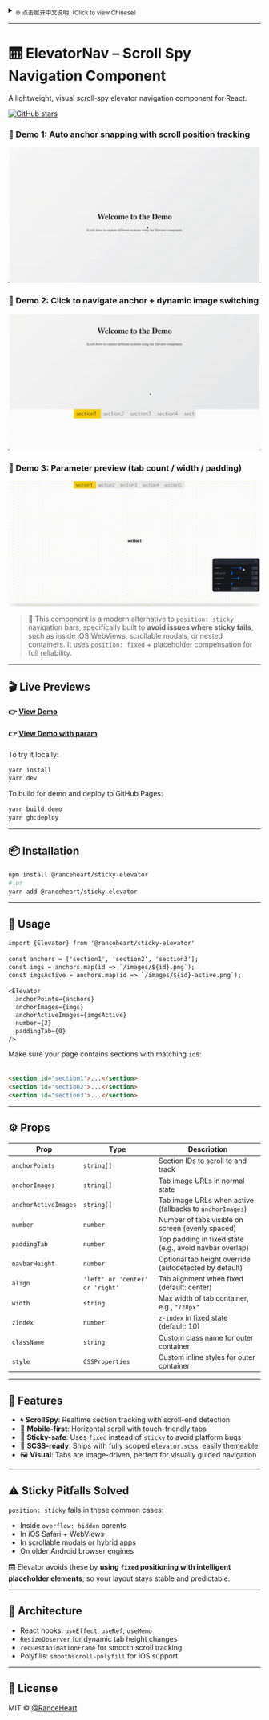 <details>
<summary><sub>🌐 点击展开中文说明（Click to view Chinese）</sub></summary>

---

# 🛗 ElevatorNav – 滚动锚点导航组件

一个轻量级的 React 视觉锚点导航（scroll-spy）组件。position: sticky 在某些情况不好使（父元素要求太多），在复杂项目中不好改父元素时，可用此组件替代导航栏行为。

[![GitHub stars](https://img.shields.io/github/stars/RanceHeart/sticky-elevator.svg?style=social)](https://github.com/RanceHeart/sticky-elevator)


### 📌 Demo 1: 锚点自动吸附 + 自动滚动定位

![demo1-auto-flow-position](https://raw.githubusercontent.com/RanceHeart/sticky-elevator/main/assets/demo1-auto-flow-position.gif)

### 📌 Demo 2: 点击跳转锚点 + 滑动切换图片显示

![demo2-click-moveto](https://raw.githubusercontent.com/RanceHeart/sticky-elevator/main/assets/demo2-click-moveto.gif)

### 📌 Demo 3: 参数自定义效果预览（tab 数量 / 宽度 / padding）

![demo3-param](https://raw.githubusercontent.com/RanceHeart/sticky-elevator/main/assets/demo3-param.gif)

---

## 🎬 在线演示

#### 👉 [示例](https://ranceheart.github.io/sticky-elevator/)

#### 👉 [示例带参数](https://ranceheart.github.io/sticky-elevator/?debug=1)

本地运行：

```bash
yarn install
yarn dev
```

构建并部署到 GitHub Pages：

```bash
yarn build:demo
yarn gh:deploy
```

---

## 📦 安装方式

```bash
npm install @ranceheart/sticky-elevator
# 或
yarn add @ranceheart/sticky-elevator
```

---

## 🔧 使用方法

```tsx
import {Elevator} from '@ranceheart/sticky-elevator'

const anchors = ['section1', 'section2', 'section3'];
const imgs = anchors.map(id => `/images/${id}.png`);
const imgsActive = anchors.map(id => `/images/${id}-active.png`);

<Elevator
  anchorPoints={anchors}
  anchorImages={imgs}
  anchorActiveImages={imgsActive}
  number={3}
  paddingTab={12}
/>
```

确保页面中有对应的 `id` 区块：

```html

<section id="section1">...</section>
<section id="section2">...</section>
<section id="section3">...</section>
```

---

## ⚙️ 参数说明

| 属性名                  | 类型                              | 说明                                     |
|----------------------|---------------------------------|----------------------------------------|
| `anchorPoints`       | `string[]`                      | 要跳转和跟踪的 section ID 列表                  |
| `anchorImages`       | `string[]`                      | 默认状态的 tab 图像 URL 列表                    |
| `anchorActiveImages` | `string[]`                      | 激活状态下的 tab 图像 URL，缺省则使用 `anchorImages` |
| `number`             | `number`                        | 屏幕显示 tab 数量（自动按比例宽度）                   |
| `paddingTab`         | `number`                        | 顶部 padding 值（吸顶后距页面顶部距离）               |
| `navbarHeight`       | `number`                        | 可选项，tab 高度默认自动识别，如异常可手动设置              |
| `align`              | `'left' or 'center' or 'right'` | 吸顶后 tab 对齐方式（默认 `center`）              |
| `width`              | `string`                        | tab 容器最大宽度，如 `728px`                   |
| `zIndex`             | `number`                        | 吸顶时的 `z-index` 层级，默认 10                |
| `className`          | `string`                        | 外层自定义类名                                |
| `style`              | `CSSProperties`                 | 外层自定义行内样式                              |

---

## 🧪 特性亮点

- 🌀 **滚动监听**：精准滚动高亮，滚动停止后稳定定位
- 📱 **移动端优先**：支持横向滚动，手指滑动流畅
- 📌 **不怕 sticky 失效**：采用 `fixed` 固定 + 占位元素补偿
- 🧵 **SCSS 支持**：自带作用域 SCSS 文件，可按需自定义样式
- 🖼️ **图像导航**：纯图视觉导航，适合内容导览型 UI

---

## ⚠️ sticky 的常见问题

以下场景中 `position: sticky` 容易失效：

- 父元素设置了 `overflow: hidden`
- iOS Safari / WebView 中
- 嵌套滚动容器、模态框、App 内页
- 部分旧 Android 浏览器

ElevatorNav 使用 `fixed` + 占位补偿，可在任意布局下保持吸顶行为稳定。

---

## 📐 技术架构

- React hooks：`useEffect`, `useRef`, `useMemo`
- `ResizeObserver` 实时监听尺寸变化
- `requestAnimationFrame` 精准 scroll 监听
- `smoothscroll-polyfill` 支持 iOS 平滑滚动

---

## 🧱 许可证

MIT © [@RanceHeart](https://github.com/RanceHeart)

</details>

---

# 🛗 ElevatorNav – Scroll Spy Navigation Component

A lightweight, visual scroll‑spy elevator navigation component for React.

[![GitHub stars](https://img.shields.io/github/stars/RanceHeart/sticky-elevator.svg?style=social)](https://github.com/RanceHeart/sticky-elevator)

### 📌 Demo 1: Auto anchor snapping with scroll position tracking

![demo1-auto-flow-position](https://raw.githubusercontent.com/RanceHeart/sticky-elevator/main/assets/demo1-auto-flow-position.gif)

### 📌 Demo 2: Click to navigate anchor + dynamic image switching

![demo2-click-moveto](https://raw.githubusercontent.com/RanceHeart/sticky-elevator/main/assets/demo2-click-moveto.gif)

### 📌 Demo 3: Parameter preview (tab count / width / padding)

![demo3-param](https://raw.githubusercontent.com/RanceHeart/sticky-elevator/main/assets/demo3-param.gif)

> 🧭 This component is a modern alternative to `position: sticky` navigation bars, specifically built to **avoid issues
where sticky fails**, such as inside iOS WebViews, scrollable modals, or nested containers. It uses `position: fixed` +
> placeholder compensation for full reliability.

---

## 🎬 Live Previews

#### 👉 [View Demo](https://ranceheart.github.io/sticky-elevator/)

#### 👉 [View Demo with param](https://ranceheart.github.io/sticky-elevator/?debug=1)

To try it locally:

```bash
yarn install
yarn dev
```

To build for demo and deploy to GitHub Pages:

```bash
yarn build:demo
yarn gh:deploy
```

---

## 📦 Installation

```bash
npm install @ranceheart/sticky-elevator
# or
yarn add @ranceheart/sticky-elevator
```

---

## 🔧 Usage

```tsx
import {Elevator} from '@ranceheart/sticky-elevator'

const anchors = ['section1', 'section2', 'section3'];
const imgs = anchors.map(id => `/images/${id}.png`);
const imgsActive = anchors.map(id => `/images/${id}-active.png`);

<Elevator
  anchorPoints={anchors}
  anchorImages={imgs}
  anchorActiveImages={imgsActive}
  number={3}
  paddingTab={0}
/>
```

Make sure your page contains sections with matching `id`s:

```html

<section id="section1">...</section>
<section id="section2">...</section>
<section id="section3">...</section>
```

---

## ⚙️ Props

| Prop                 | Type                            | Description                                              |
|----------------------|---------------------------------|----------------------------------------------------------|
| `anchorPoints`       | `string[]`                      | Section IDs to scroll to and track                       |
| `anchorImages`       | `string[]`                      | Tab image URLs in normal state                           |
| `anchorActiveImages` | `string[]`                      | Tab image URLs when active (fallbacks to `anchorImages`) |
| `number`             | `number`                        | Number of tabs visible on screen (evenly spaced)         |
| `paddingTab`         | `number`                        | Top padding in fixed state (e.g., avoid navbar overlap)  |
| `navbarHeight`       | `number`                        | Optional tab height override (autodetected by default)   |
| `align`              | `'left' or 'center' or 'right'` | Tab alignment when fixed (default: center)               |
| `width`              | `string`                        | Max width of tab container, e.g., `"728px"`              |
| `zIndex`             | `number`                        | `z-index` in fixed state (default: 10)                   |
| `className`          | `string`                        | Custom class name for outer container                    |
| `style`              | `CSSProperties`                 | Custom inline styles for outer container                 |

---

## 🧪 Features

- 🌀 **ScrollSpy**: Realtime section tracking with scroll-end detection
- 📱 **Mobile-first**: Horizontal scroll with touch-friendly tabs
- 📌 **Sticky-safe**: Uses `fixed` instead of `sticky` to avoid platform bugs
- 🧵 **SCSS-ready**: Ships with fully scoped `elevator.scss`, easily themeable
- 🖼️ **Visual**: Tabs are image-driven, perfect for visually guided navigation

---

## ⚠️ Sticky Pitfalls Solved

`position: sticky` fails in these common cases:

- Inside `overflow: hidden` parents
- In iOS Safari + WebViews
- In scrollable modals or hybrid apps
- On older Android browser engines

🛗 Elevator avoids these by **using `fixed` positioning with intelligent placeholder elements**, so your layout stays
stable and predictable.

---

## 📐 Architecture

- React hooks: `useEffect`, `useRef`, `useMemo`
- `ResizeObserver` for dynamic tab height changes
- `requestAnimationFrame` for smooth scroll tracking
- Polyfills: `smoothscroll-polyfill` for iOS support

---

## 🧱 License

MIT © [@RanceHeart](https://github.com/RanceHeart)

